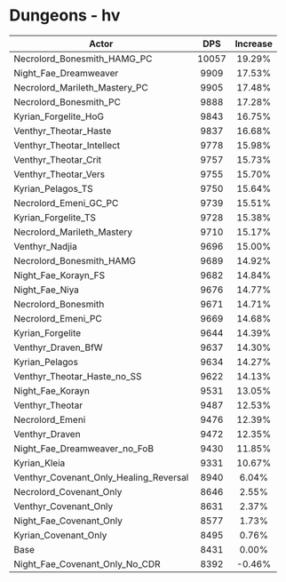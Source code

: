 # Dungeons - hv
| Actor | DPS | Increase |
|---|:---:|:---:|
|Necrolord_Bonesmith_HAMG_PC|10057|19.29%|
|Night_Fae_Dreamweaver|9909|17.53%|
|Necrolord_Marileth_Mastery_PC|9905|17.48%|
|Necrolord_Bonesmith_PC|9888|17.28%|
|Kyrian_Forgelite_HoG|9843|16.75%|
|Venthyr_Theotar_Haste|9837|16.68%|
|Venthyr_Theotar_Intellect|9778|15.98%|
|Venthyr_Theotar_Crit|9757|15.73%|
|Venthyr_Theotar_Vers|9755|15.70%|
|Kyrian_Pelagos_TS|9750|15.64%|
|Necrolord_Emeni_GC_PC|9739|15.51%|
|Kyrian_Forgelite_TS|9728|15.38%|
|Necrolord_Marileth_Mastery|9710|15.17%|
|Venthyr_Nadjia|9696|15.00%|
|Necrolord_Bonesmith_HAMG|9689|14.92%|
|Night_Fae_Korayn_FS|9682|14.84%|
|Night_Fae_Niya|9676|14.77%|
|Necrolord_Bonesmith|9671|14.71%|
|Necrolord_Emeni_PC|9669|14.68%|
|Kyrian_Forgelite|9644|14.39%|
|Venthyr_Draven_BfW|9637|14.30%|
|Kyrian_Pelagos|9634|14.27%|
|Venthyr_Theotar_Haste_no_SS|9622|14.13%|
|Night_Fae_Korayn|9531|13.05%|
|Venthyr_Theotar|9487|12.53%|
|Necrolord_Emeni|9476|12.39%|
|Venthyr_Draven|9472|12.35%|
|Night_Fae_Dreamweaver_no_FoB|9430|11.85%|
|Kyrian_Kleia|9331|10.67%|
|Venthyr_Covenant_Only_Healing_Reversal|8940|6.04%|
|Necrolord_Covenant_Only|8646|2.55%|
|Venthyr_Covenant_Only|8631|2.37%|
|Night_Fae_Covenant_Only|8577|1.73%|
|Kyrian_Covenant_Only|8495|0.76%|
|Base|8431|0.00%|
|Night_Fae_Covenant_Only_No_CDR|8392|-0.46%|
